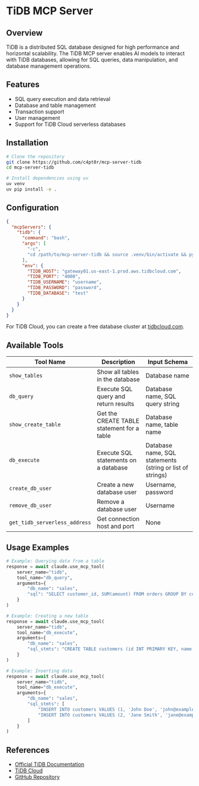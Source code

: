 # TiDB MCP Server

## Overview

TiDB is a distributed SQL database designed for high performance and horizontal scalability. The TiDB MCP server enables AI models to interact with TiDB databases, allowing for SQL queries, data manipulation, and database management operations.

## Features

- SQL query execution and data retrieval
- Database and table management
- Transaction support
- User management
- Support for TiDB Cloud serverless databases

## Installation

```bash
# Clone the repository
git clone https://github.com/c4pt0r/mcp-server-tidb
cd mcp-server-tidb

# Install dependencies using uv
uv venv
uv pip install -e .
```

## Configuration

```json
{
  "mcpServers": {
    "tidb": {
      "command": "bash",
      "args": [
        "-c",
        "cd /path/to/mcp-server-tidb && source .venv/bin/activate && python src/main.py"
      ],
      "env": {
        "TIDB_HOST": "gateway01.us-east-1.prod.aws.tidbcloud.com",
        "TIDB_PORT": "4000",
        "TIDB_USERNAME": "username",
        "TIDB_PASSWORD": "password",
        "TIDB_DATABASE": "test"
      }
    }
  }
}
```

For TiDB Cloud, you can create a free database cluster at [tidbcloud.com](https://tidbcloud.com).

## Available Tools

| Tool Name | Description | Input Schema |
|-----------|-------------|------------|
| `show_tables` | Show all tables in the database | Database name |
| `db_query` | Execute SQL query and return results | Database name, SQL query string |
| `show_create_table` | Get the CREATE TABLE statement for a table | Database name, table name |
| `db_execute` | Execute SQL statements on a database | Database name, SQL statements (string or list of strings) |
| `create_db_user` | Create a new database user | Username, password |
| `remove_db_user` | Remove a database user | Username |
| `get_tidb_serverless_address` | Get connection host and port | None |

## Usage Examples

```python
# Example: Querying data from a table
response = await claude.use_mcp_tool(
    server_name="tidb",
    tool_name="db_query",
    arguments={
        "db_name": "sales",
        "sql": "SELECT customer_id, SUM(amount) FROM orders GROUP BY customer_id ORDER BY SUM(amount) DESC LIMIT 5"
    }
)

# Example: Creating a new table
response = await claude.use_mcp_tool(
    server_name="tidb",
    tool_name="db_execute",
    arguments={
        "db_name": "sales",
        "sql_stmts": "CREATE TABLE customers (id INT PRIMARY KEY, name VARCHAR(100), email VARCHAR(100))"
    }
)

# Example: Inserting data
response = await claude.use_mcp_tool(
    server_name="tidb",
    tool_name="db_execute",
    arguments={
        "db_name": "sales",
        "sql_stmts": [
            "INSERT INTO customers VALUES (1, 'John Doe', 'john@example.com')",
            "INSERT INTO customers VALUES (2, 'Jane Smith', 'jane@example.com')"
        ]
    }
)
```

## References

- [Official TiDB Documentation](https://docs.pingcap.com/tidb/stable)
- [TiDB Cloud](https://tidbcloud.com)
- [GitHub Repository](https://github.com/c4pt0r/mcp-server-tidb)